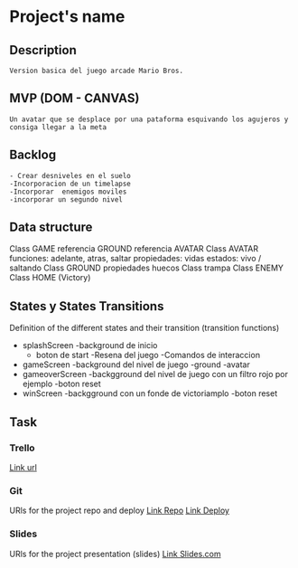 
# Project's name

## Description
    Version basica del juego arcade Mario Bros.


## MVP (DOM - CANVAS)
    Un avatar que se desplace por una pataforma esquivando los agujeros y consiga llegar a la meta 

## Backlog
    - Crear desniveles en el suelo
    -Incorporacion de un timelapse
    -Incorporar  enemigos moviles
    -incorporar un segundo nivel


## Data structure
Class GAME
    referencia GROUND
    referencia AVATAR
Class AVATAR
    funciones: adelante, atras, saltar
    propiedades: vidas 
    estados: vivo  /  saltando
Class GROUND
    propiedades huecos
    Class trampa
Class ENEMY
Class HOME (Victory)

## States y States Transitions
Definition of the different states and their transition (transition functions)

- splashScreen 
    -background de inicio
    - boton de start 
    -Resena del juego 
    -Comandos de interaccion 
- gameScreen
    -background del nivel de juego
    -ground
    -avatar
- gameoverScreen
    -backgground del nivel de juego con un filtro rojo por ejemplo
    -boton reset
- winScreen
    -backgground con un fonde de  victoriamplo
    -boton reset


## Task




### Trello
[Link url](https://trello.com)


### Git
URls for the project repo and deploy
[Link Repo](http://github.com)
[Link Deploy](http://github.com)


### Slides
URls for the project presentation (slides)
[Link Slides.com](http://slides.com/johansbautistaparra)
